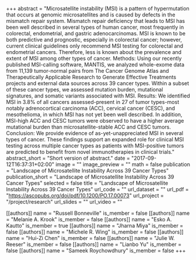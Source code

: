 +++
abstract = "Microsatellite instability (MSI) is a pattern of hypermutation that occurs at genomic microsatellites and is caused by defects in the mismatch repair system. Mismatch repair deficiency that leads to MSI has been well described in several types of human cancer, most frequently in colorectal, endometrial, and gastric adenocarcinomas. MSI is known to be both predictive and prognostic, especially in colorectal cancer; however, current clinical guidelines only recommend MSI testing for colorectal and endometrial cancers. Therefore, less is known about the prevalence and extent of MSI among other types of cancer. Methods: Using our recently published MSI-calling software, MANTIS, we analyzed whole-exome data from 11,139 tumor-normal pairs from The Cancer Genome Atlas and Therapeutically Applicable Research to Generate Effective Treatments projects and external data sources across 39 cancer types. Within a subset of these cancer types, we assessed mutation burden, mutational signatures, and somatic variants associated with MSI. Results: We identified MSI in 3.8% of all cancers assessed-present in 27 of tumor types-most notably adrenocortical carcinoma (ACC), cervical cancer (CESC), and mesothelioma, in which MSI has not yet been well described. In addition, MSI-high ACC and CESC tumors were observed to have a higher average mutational burden than microsatellite-stable ACC and CESC tumors. Conclusion: We provide evidence of as-yet-unappreciated MSI in several types of cancer. These findings support an expanded role for clinical MSI testing across multiple cancer types as patients with MSI-positive tumors are predicted to benefit from novel immunotherapies in clinical trials."
abstract_short = "Short version of abstract."
date = "2017-09-12T16:37:31+02:00"
image = ""
image_preview = ""
math = false
publication = "Landscape of Microsatellite Instability Across 39 Cancer Types"
publication_short = "Landscape of Microsatellite Instability Across 39 Cancer Types"
selected = false
title = "Landscape of Microsatellite Instability Across 39 Cancer Types"
url_code = ""
url_dataset = ""
url_pdf = "https://ascopubs.org/doi/pdf/10.1200/PO.17.00073"
url_project = "/project/research"
url_slides = ""
url_video = ""

[[authors]]
    name = "Russell Bonneville"
    is_member = false
[[authors]]
    name = "Melanie A. Krook"
    is_member = false
[[authors]]
    name = "Esko A. Kautto"
    is_member = true
[[authors]]
    name = "Jharna Miya"
    is_member = false
[[authors]]
    name = "Michele R. Wing"
    is_member = false
[[authors]]
    name = "Hui-Zi Chen"
    is_member = false
[[authors]]
    name = "Julie W. Reeser"
    is_member = false
[[authors]]
    name = "Lianbo Yu"
    is_member = false
[[authors]]
    name = "Sameek Roychowdhury"
    is_member = false
+++